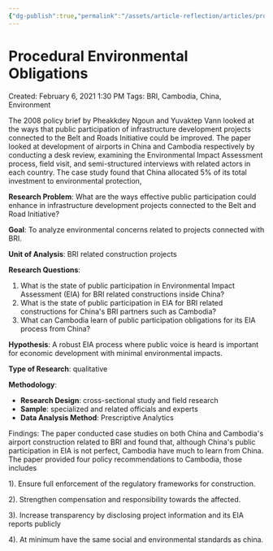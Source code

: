 ```yaml
---
{"dg-publish":true,"permalink":"/assets/article-reflection/articles/procedural-environmental-obligations/"}
---
```


# Procedural Environmental Obligations

Created: February 6, 2021 1:30 PM
Tags: BRI, Cambodia, China, Environment

The 2008 policy brief by Pheakkdey Ngoun and Yuvaktep Vann looked at the ways that public participation of infrastructure development projects connected to the Belt and Roads Initiative could be improved. The paper looked at development of airports in China and Cambodia respectively by conducting a desk review, examining the Environmental Impact Assessment process, field visit, and semi-structured interviews with related actors in each country. The case study found that China allocated 5% of its total investment to environmental protection, 

**Research Problem**: What are the ways effective public participation could enhance in infrastructure development projects connected to the Belt and Road Initiative?

**Goal**: To analyze environmental concerns related to projects connected with BRI.

**Unit of Analysis**: BRI related construction projects

**Research Questions**:

1. What is the state of public participation in Environmental Impact Assessment (EIA) for BRI related constructions inside China?
2.  What is the state of public participation in EIA for BRI related constructions for China's BRI partners such as Cambodia?
3. What can Cambodia learn of public participation obligations for its EIA process from China?

**Hypothesis**: A robust EIA process where public voice is heard is important for economic development with minimal environmental impacts.

**Type of Research**: qualitative

**Methodology**:

- **Research Design**: cross-sectional study and field research
- **Sample**: specialized and related officials and experts
- **Data Analysis Method**: Prescriptive Analytics

Findings: The paper conducted case studies on both China and Cambodia's airport construction related to BRI and found that, although China's public participation in EIA is not perfect, Cambodia have much to learn from China. The paper provided four policy recommendations to Cambodia, those includes 

1). Ensure full enforcement of the regulatory frameworks for construction. 

2). Strengthen compensation and responsibility towards the affected.

3). Increase transparency by disclosing project information and its EIA reports publicly

4). At minimum have the same social and environmental standards as china.